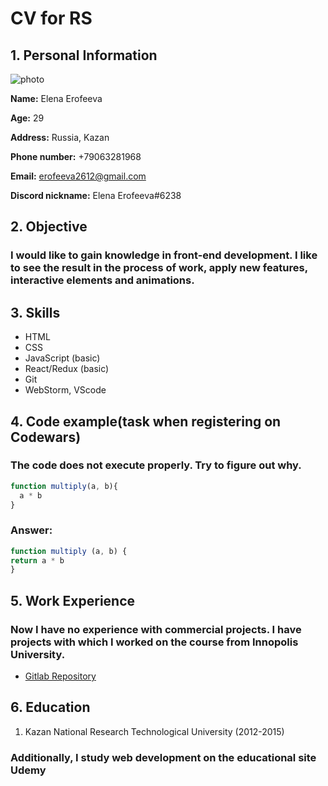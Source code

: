 # CV for RS

## 1. Personal Information 

![photo](https://avatars.githubusercontent.com/u/92882786?v=4)

__Name:__ Elena Erofeeva 

__Age:__ 29

__Address:__ Russia, Kazan

__Phone number:__ +79063281968

__Email:__ erofeeva2612@gmail.com

__Discord nickname:__ Elena Erofeeva#6238

## 2. Objective

### I would like to gain knowledge in front-end development. I like to see the result in the process of work, apply new features, interactive elements and animations.

## 3. Skills

* HTML
* CSS
* JavaScript (basic)
* React/Redux (basic)
* Git
* WebStorm, VScode

## 4. Code example(task when registering on Codewars)

### The code does not execute properly. Try to figure out why.

```JavaScript 
function multiply(a, b){
  a * b
}
```

### Answer:

```JavaScript 
function multiply (a, b) {
return a * b
}
```
## 5. Work Experience

### Now I have no experience with commercial projects. I have projects with which I worked on the course from Innopolis University.

* [Gitlab Repository](https://gitlab.com/elena2602/erofeeva_elena_pcs_frontend_21_09_homeworks/-/tree/develop)

## 6. Education

1. Kazan National Research Technological University (2012-2015)

### Additionally, I study web development on the educational site Udemy







